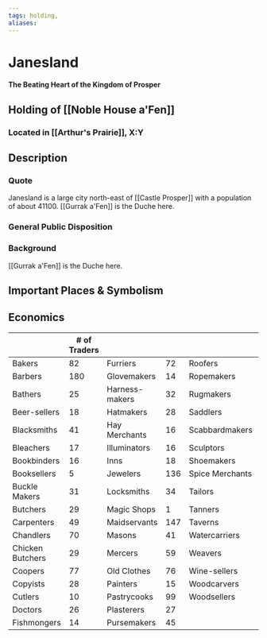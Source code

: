 ```yaml
---
tags: holding,
aliases:
---
```

# Janesland
#### The Beating Heart of the Kingdom of Prosper
## Holding of [[Noble House a'Fen]]
### Located in [[Arthur's Prairie]], X:Y
## Description
### Quote
Janesland is a large city north-east of [[Castle Prosper]] with a population of about 41100. [[Gurrak a'Fen]] is the Duche here.  

### General Public Disposition

### Background
[[Gurrak a'Fen]] is the Duche here.
## Important Places & Symbolism


## Economics
|                  | # of Traders |                |     |                 |     |
| ---------------- | ------------ | -------------- | --- | --------------- | --- |
| Bakers           | 82           | Furriers       | 72  | Roofers         | 18  |
| Barbers          | 180          | Glovemakers    | 14  | Ropemakers      | 33  |
| Bathers          | 25           | Harness-makers | 32  | Rugmakers       | 16  |
| Beer-sellers     | 18           | Hatmakers      | 28  | Saddlers        | 20  |
| Blacksmiths      | 41           | Hay Merchants  | 16  | Scabbardmakers  | 34  |
| Bleachers        | 17           | Illuminators   | 16  | Sculptors       | 8   |
| Bookbinders      | 16           | Inns           | 18  | Shoemakers      | 431 |
| Booksellers      | 5            | Jewelers       | 136 | Spice Merchants | 24  |
| Buckle Makers    | 31           | Locksmiths     | 34  | Tailors         | 98  |
| Butchers         | 29           | Magic Shops    | 1   | Tanners         | 32  |
| Carpenters       | 49           | Maidservants   | 147 | Taverns         | 100 |
| Chandlers        | 70           | Masons         | 41  | Watercarriers   | 45  |
| Chicken Butchers | 29           | Mercers        | 59  | Weavers         | 90  |
| Coopers          | 77           | Old Clothes    | 76  | Wine-sellers    | 29  |
| Copyists         | 28           | Painters       | 15  | Woodcarvers     | 11  |
| Cutlers          | 10           | Pastrycooks    | 99  | Woodsellers     | 20  |
| Doctors          | 26           | Plasterers     | 27  |                 |     |
| Fishmongers      | 14           | Pursemakers    | 45  |                 |     |
